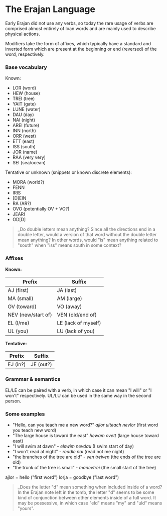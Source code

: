 # The Erajan Language

Early Erajan did not use any verbs, so today the rare usage of verbs are comprised almost entirely of loan words and are mainly used to describe physical actions.

Modifiers take the form of affixes, which typically have a standard and inverted form which are present at the beginning or end (reversed) of the word, respectively.

### Base vocabulary

Known:
- LOR (word)
- HEW (house)
- TREI (tree)
- YAIT (gate)
- LUNE (water)
- DAU (day)
- NAI (night)
- AREI (future)
- INN (north)
- ORR (west)
- ETT (east)
- ISS (south)
- JOR (name)
- RAA (very very)
- SEI (sea/ocean)

Tentative or unknown (snippets or known discrete elements):
- MORA (world?)
- FENN
- IRIS
- [D]EIN
- RA (AR?)
- OVO (potentially OV + VO?)
- JEARI
- OD[D]

> _Do double letters mean anything? Since all the directions end in a double letter, would a version of that word without the double letter mean anything? In other words, would "is" mean anything related to "south" when "iss" means south in some context?

### Affixes

**Known:**

| Prefix                   | Suffix                   |
|--------------------------|--------------------------|
| AJ (first)               | JA (last)                |
| MA (small)               | AM (large)               |
| OV (toward)              | VO (away)                |
| NEV (new/start of)       | VEN (old/end of)         |
| EL (I/me)                | LE (lack of myself)      |
| UL (you)                 | LU (lack of you)         |

**Tentative:**

| Prefix                   | Suffix                   |
|--------------------------|--------------------------|
| EJ (in?)                 | JE (out?)                |


### Grammar & semantics

EL/LE can be paired with a verb, in which case it can mean "I will" or "I won't" respectively. UL/LU can be used in the same way in the second person.

### Some examples

- "Hello, can you teach me a new word?" _ajlor ulteach nevlor_ (first word you teach new word)
- "The large house is toward the east" _hewam ovett_ (large house toward east)
- "I will swim at dawn" - _elswim nevdau_ (I swim start of day)
- "I won't read at night" - _readle nai_ (read not me night)
- "the branches of the tree are old" - _ven treiven_ (the ends of the tree are old)
- "the trunk of the tree is small" - _manevtrei_ (the small start of the tree)

ajlor = hello ("first word")
lorja = goodbye ("last word")

> _Does the letter "d" mean something when included inside of a word? In the Erajan note left in the tomb, the letter "d" seems to be some kind of conjunction between other elements inside of a full word. It may be possessive, in which case "eld" means "my" and "uld" means "yours".

